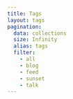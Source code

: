 ```yaml
---
title: Tags
layout: tags
pagination:
  data: collections
  size: Infinity
  alias: tags
  filter:
    - all
    - blog
    - feed
    - sunset
    - talk
---
```

